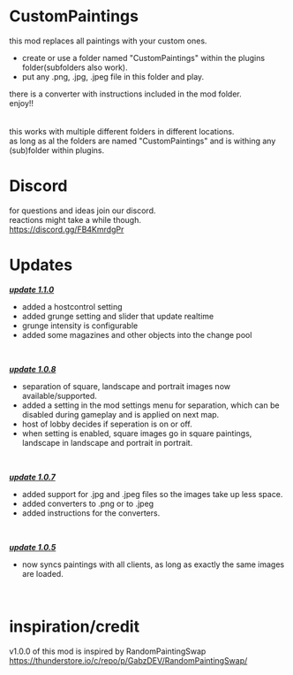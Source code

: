 # CustomPaintings

this mod replaces all paintings with your custom ones.<br>
- create or use a folder named "CustomPaintings" within the plugins folder(subfolders also work).<br>
- put any .png, .jpg, .jpeg file in this folder and play.<br>

there is a converter with instructions included in the mod folder.<br>
enjoy!!<br>
<br>
<br>
this works with multiple different folders in different locations.<br>
as long as al the folders are named "CustomPaintings" and is withing any (sub)folder within plugins.<br>

# Discord
for questions and ideas join our discord.<br>
reactions might take a while though.<br>
https://discord.gg/FB4KmrdgPr<br>

# Updates

<b><i><ins> update 1.1.0 </b></i></ins> <br>
- added a hostcontrol setting<br>
- added grunge setting and slider that update realtime<br>
- grunge intensity is configurable<br>
- added some magazines and other objects into the change pool<br>
<br>


<b><i><ins> update 1.0.8 </b></i></ins> <br>
- separation of square, landscape and portrait images now available/supported.<br>
- added a setting in the mod settings menu for separation, which can be disabled during gameplay and is applied on next map.<br>
- host of lobby decides if seperation is on or off.<br>
- when setting is enabled, square images go in square paintings, landscape in landscape and portrait in portrait.<br>
<br>

<b><i><ins> update 1.0.7 </b></i></ins> <br>
- added support for .jpg and .jpeg files so the images take up less space.<br>
- added converters to .png or to .jpeg<br>
- added instructions for the converters.<br>
<br>


<b><i><ins> update 1.0.5 </b></i></ins> <br>
- now syncs paintings with all clients, as long as exactly the same images are loaded.<br>
<br>

# inspiration/credit
v1.0.0 of this mod is inspired by RandomPaintingSwap<br>
https://thunderstore.io/c/repo/p/GabzDEV/RandomPaintingSwap/
